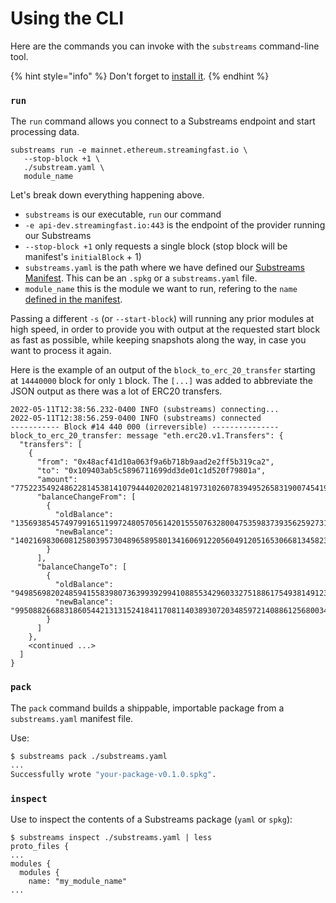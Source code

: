 # Using the CLI

Here are the commands you can invoke with the `substreams` command-line tool.

{% hint style="info" %}
Don't forget to [install it](../getting-started-guide/installation-requirements.md#install-the-substreams-cli-tool).
{% endhint %}

### **`run`**

The `run` command allows you connect to a Substreams endpoint and start processing data.

```
substreams run -e mainnet.ethereum.streamingfast.io \
   --stop-block +1 \
   ./substream.yaml \
   module_name
```

Let's break down everything happening above.

* `substreams` is our executable, `run` our command
* `-e api-dev.streamingfast.io:443` is the endpoint of the provider running our Substreams
* `--stop-block +1` only requests a single block (stop block will be manifest's `initialBlock` + 1)
* `substreams.yaml` is the path where we have defined our [Substreams Manifest](https://github.com/streamingfast/substreams-docs/blob/master/docs/guides/docs/reference/manifests.html). This can be an `.spkg` or a `substreams.yaml` file.
* `module_name` this is the module we want to run, refering to the `name` [defined in the manifest](manifests.md#modules-.name).

Passing a different `-s` (or `--start-block`) will running any prior modules at high speed, in order to provide you with output at the requested start block as fast as possible, while keeping snapshots along the way, in case you want to process it again.

Here is the example of an output of the `block_to_erc_20_transfer` starting at `14440000` block for only `1` block. The `[...]` was added to abbreviate the JSON output as there was a lot of ERC20 transfers.

```
2022-05-11T12:38:56.232-0400 INFO (substreams) connecting...
2022-05-11T12:38:56.259-0400 INFO (substreams) connected
----------- Block #14 440 000 (irreversible) ---------------
block_to_erc_20_transfer: message "eth.erc20.v1.Transfers": {
  "transfers": [
    {
      "from": "0x48acf41d10a063f9a6b718b9aad2e2ff5b319ca2",
      "to": "0x109403ab5c5896711699dd3de01c1d520f79801a",
      "amount": "7752235492486228145381410794440202021481973102607839495265831900745419456512",
      "balanceChangeFrom": [
        {
          "oldBalance": "13569385457497991651199724805705614201555076328004753598373935625927319879680",
          "newBalance": "14021698306081258039573048965895801341606912205604912051653066813458230542336"
        }
      ],
      "balanceChangeTo": [
        {
          "oldBalance": "9498569820248594155839807363993929941088553429603327518861754938149123915776",
          "newBalance": "9950882668831860544213131524184117081140389307203485972140886125680034578432"
        }
      ]
    },
    <continued ...>
  ]
}
```

### `pack`

The `pack` command builds a shippable, importable package from a `substreams.yaml` manifest file.

Use:

```bash
$ substreams pack ./substreams.yaml
...
Successfully wrote "your-package-v0.1.0.spkg".
```

### `inspect`

Use to inspect the contents of a Substreams package (`yaml` or `spkg`):

```
$ substreams inspect ./substreams.yaml | less
proto_files {
...
modules {
  modules {
    name: "my_module_name"
...
```
